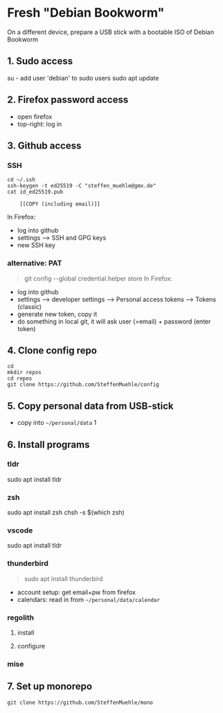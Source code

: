 # Fresh "Debian Bookworm"
On a different device, prepare a USB stick with a bootable ISO of Debian Bookworm


## 1. Sudo access
su -
    add user 'debian' to sudo users
sudo apt update


## 2. Firefox password access
- open firefox
- top-right: log in


## 3. Github access

### SSH
```
cd ~/.ssh
ssh-keygen -t ed25519 -C "steffen_muehle@gmx.de"
cat id_ed25519.pub

    [[COPY (including email)]]
```

In Firefox:
- log into github
- settings --> SSH and GPG keys
- new SSH key

### alternative: PAT
> git config --global credential.helper store
In Firefox:
- log into github
- settings --> developer settings --> Personal access tokens --> Tokens (classic)
- generate new token, copy it
- do something in local git, it will ask user (=email) + password (enter token)


## 4. Clone config repo
```
cd
mkdir repos
cd repos
git clone https://github.com/SteffenMuehle/config
```

## 5. Copy personal data from USB-stick
- copy into `~/personal/data`
1

## 6. Install programs

### tldr
sudo apt install tldr

### zsh
sudo apt install zsh
chsh -s $(which zsh)

### vscode
sudo apt install tldr

### thunderbird
> sudo apt install thunderbird
- account setup: get email+pw from firefox
- calendars: read in from `~/personal/data/calendar`

### regolith

1. install

2. configure

### mise


## 7. Set up monorepo
```
git clone https://github.com/SteffenMuehle/mono
```